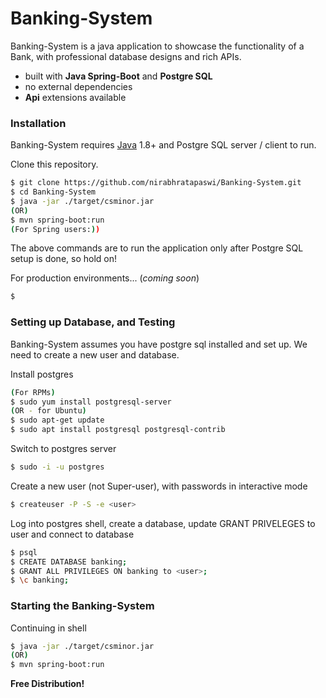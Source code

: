 # Banking-System

Banking-System is a java application to showcase the functionality of a Bank, with professional database designs and rich APIs.

  - built with **Java Spring-Boot** and **Postgre SQL**
  - no external dependencies
  - **Api** extensions available

### Installation

Banking-System requires [Java](https://www.oracle.com/technetwork/java/javase/downloads/jdk8-downloads-2133151.html) 1.8+ and Postgre SQL server / client to run.

Clone this repository.

```sh
$ git clone https://github.com/nirabhratapaswi/Banking-System.git
$ cd Banking-System
$ java -jar ./target/csminor.jar
(OR)
$ mvn spring-boot:run
(For Spring users:))
```

The above commands are to run the application only after Postgre SQL setup is done, so hold on!

For production environments... (*coming soon*)

```sh
$ 
```

### Setting up Database, and Testing

Banking-System assumes you have postgre sql installed and set up. We need to create a new user and database.

Install postgres
```sh
(For RPMs)
$ sudo yum install postgresql-server
(OR - for Ubuntu)
$ sudo apt-get update
$ sudo apt install postgresql postgresql-contrib
```

Switch to postgres server
```sh
$ sudo -i -u postgres
```

Create a new user (not Super-user), with passwords in interactive mode
```sh
$ createuser -P -S -e <user>
```

Log into postgres shell, create a database, update GRANT PRIVELEGES to user and connect to database
```sh
$ psql
$ CREATE DATABASE banking;
$ GRANT ALL PRIVILEGES ON banking to <user>;
$ \c banking;
```

### Starting the Banking-System

Continuing in shell
```sh
$ java -jar ./target/csminor.jar
(OR)
$ mvn spring-boot:run
```

**Free Distribution!**

